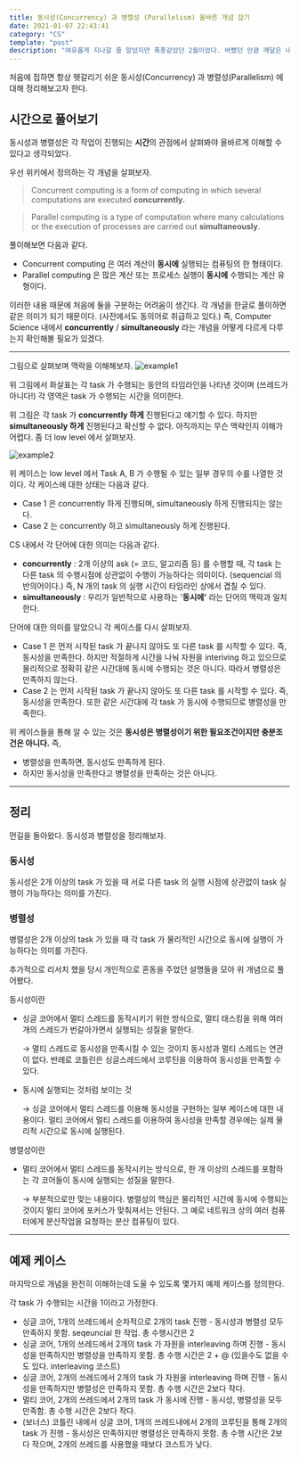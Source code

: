 ```yaml
---
title: 동시성(Concurrency) 과 병렬성 (Parallelism) 올바른 개념 잡기
date: 2021-01-07 22:43:41
category: "CS"
template: "post"
description: "여유롭게 지나갈 줄 알았지만 폭풍같았던 2월이었다. 바빴던 만큼 깨달은 내용이 많아 짧게 정리했다."
---
```


처음에 접하면 항상 헷갈리기 쉬운 동시성(Concurrency) 과 병렬성(Parallelism) 에 대해 정리해보고자 한다. 

## 시간으로 풀어보기

동시성과 병렬성은 각 작업이 진행되는 **시간**의 관점에서 살펴봐야 올바르게 이해할 수 있다고 생각되었다. 

우선 위키에서 정의하는 각 개념을 살펴보자.

> Concurrent computing is a form of computing in which several computations are executed **concurrently.**

> Parallel computing is a type of computation where many calculations or the execution of processes are carried out **simultaneously**.

풀이해보면 다음과 같다.

- Concurrent computing 은 여러 계산이 **동시에** 실행되는 컴퓨팅의 한 형태이다.
- Parallel computing 은 많은 계산 또는 프로세스 실행이 **동시에** 수행되는 계산 유형이다.

  
이러한 내용 때문에 처음에 둘을 구분하는 어려움이 생긴다. 각 개념을 한글로 풀이하면 같은 의미가 되기 때문이다. (사전에서도 동의어로 취급하고 있다.) 즉, Computer Science 내에서 **concurrently** / **simultaneously**  라는 개념을 어떻게 다르게 다루는지 확인해볼 필요가 있겠다.

---
그림으로 살펴보며 맥락을 이해해보자.
![example1](/media/post/concurrency_parallelism/1.png)

위 그림에서 화살표는 각 task 가 수행되는 동안의 타임라인을 나타낸 것이며 (쓰레드가 아니다!) 각 영역은 task 가 수행되는 시간을 의미한다. 

위 그림은 각 task 가 **concurrently 하게** 진행된다고 얘기할 수 있다. 하지만 **simultaneously 하게** 진행된다고 확신할 수 없다. 아직까지는 무슨 맥락인지 이해가 어렵다. 좀 더 low level 에서 살펴보자.

![example2](/media/post/concurrency_parallelism/2.png)

위 케이스는  low level 에서 Task A, B 가 수행될 수 있는 일부 경우의 수를 나열한 것이다. 각 케이스에 대한 상태는 다음과 같다.

- Case 1 은 concurrently 하게 진행되며, simultaneously 하게 진행되지는 않는다.
- Case 2 는 concurrently 하고 simultaneously 하게 진행된다.

CS 내에서 각 단어에 대한 의미는 다음과 같다.

- **concurrently** : 2개 이상의 ask (= 코드, 알고리즘 등) 를 수행할 때, 각 task 는 다른 task 의 수행시점에 상관없이 수행이 가능하다는 의미이다. (sequencial 의 반의어이다.) 즉, N 개의 task 의 실행 시간이 타임라인 상에서 겹칠 수 있다.
- **simultaneously** : 우리가 일반적으로 사용하는 '**동시에'** 라는 단어의 맥락과 일치한다.

단어에 대한 의미를 알았으니 각 케이스를 다시 살펴보자.

- Case 1 은 먼저 시작된 task 가 끝나지 않아도 또 다른 task 를 시작할 수 있다. 즉, 동시성을 만족한다. 하지만 적절하게 시간을 나눠 자원을 interiving 하고 있으므로 물리적으로 정확히 같은 시간대에 동시에 수행되는 것은 아니다.  따라서 병렬성은 만족하지 않는다.
- Case 2 는 먼저 시작된 task 가 끝나지 않아도 또 다른 task 를 시작할 수 있다. 즉, 동시성을 만족한다. 또한 같은 시간대에 각 task 가 동시에 수행되므로 병렬성을 만족한다.

  

위 케이스들을 통해 알 수 있는 것은 **동시성은 병렬성이기 위한 필요조건이지만 충분조건은 아니다.** 즉, 

- 병렬성을 만족하면, 동시성도 만족하게 된다.
- 하지만 동시성을 만족한다고 병렬성을 만족하는 것은 아니다.

---
## 정리

먼길을 돌아왔다. 동시성과 병렬성을 정리해보자.

### 동시성

동시성은 2개 이상의 task 가 있을 때 서로 다른 task 의 실행 시점에 상관없이 task 실행이 가능하다는 의미를 가진다. 

### 병렬성

병렬성은 2개 이상의 task 가 있을 때 각 task 가 물리적인 시간으로 동시에 실행이 가능하다는 의미를 가진다.

추가적으로 리서치 했을 당시 개인적으로 혼동을 주었던 설명들을 모아 위 개념으로 풀어봤다.

동시성이란

- 싱글 코어에서 멀티 스레드를 동작시키기 위한 방식으로, 멀티 태스킹을 위해 여러 개의 스레드가 번갈아가면서 실행되는 성질을 말한다.

    → 멀티 스레드로 동시성을 만족시킬 수 있는 것이지 동시성과 멀티 스레드는 연관이 없다. 반례로 코틀린은 싱글스레드에서 코루틴을 이용하여 동시성을 만족할 수 있다.

- 동시에 실행되는 것처럼 보이는 것

    → 싱글 코어에서 멀티 스레드를 이용해 동시성을 구현하는 일부 케이스에 대한 내용이다. 멀티 코어에서 멀티 스레드를 이용하여 동시성을 만족할 경우에는 실제 물리적 시간으로 동시에 실행된다.

병렬성이란

- 멀티 코어에서 멀티 스레드를 동작시키는 방식으로, 한 개 이상의 스레드를 포함하는 각 코어들이 동시에 실행되는 성질을 말한다.

    → 부분적으로만 맞는 내용이다. 병렬성의 핵심은 물리적인 시간에 동시에 수행되는 것이지 멀티 코어에 포커스가 맞춰져서는 안된다. 그 예로 네트워크 상의 여러 컴퓨터에게 분산작업을 요청하는 분산 컴퓨팅이 있다.

---
## 예제 케이스

마지막으로 개념을 완전히 이해하는데 도울 수 있도록 몇가지 예제 케이스를 정의한다.

각 task 가 수행되는 시간을 1이라고 가정한다.

- 싱글 코어, 1개의 쓰레드에서 순차적으로 2개의 task 진행 - 동시성과 병렬성 모두 만족하지 못함. seqeuncial 한 작업. 총 수행시간은 2
- 싱글 코어, 1개의 쓰레드에서 2개의 task 가 자원을 interleaving 하며 진행 - 동시성을 만족하지만 병렬성을 만족하지 못함. 총 수행 시간은 2 + @ (있을수도 없을 수도 있다. interleaving 코스트)
- 싱글 코어, 2개의 쓰레드에서 2개의 task 가 자원을 interleaving 하며 진행 - 동시성을 만족하지만 병렬성은 만족하지 못함. 총 수행 시간은 2보다 작다.
- 멀티 코어, 2개의 쓰레드에서 2개의 task 가 동시에 진행 - 동시성, 병렬성을 모두 만족함. 총 수행 시간은 2보다 작다.
- (보너스) 코틀린 내에서 싱글 코어, 1개의 쓰레드내에서 2개의 코루틴을 통해 2개의 task 가 진행 - 동시성은 만족하지만 병렬성은 만족하지 못함. 총 수행 시간은 2보다 작으며, 2개의 쓰레드를 사용했을 때보다 코스트가 낮다.